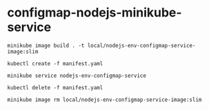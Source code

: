 # configmap-nodejs-minikube-service

`minikube image build . -t local/nodejs-env-configmap-service-image:slim`

`kubectl create -f manifest.yaml`

`minikube service nodejs-env-configmap-service`

`kubectl delete -f manifest.yaml`

`minikube image rm local/nodejs-env-configmap-service-image:slim`
